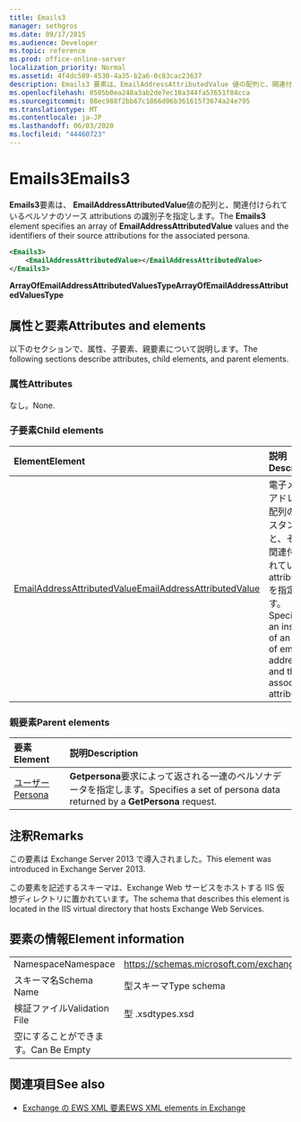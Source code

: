 ```yaml
---
title: Emails3
manager: sethgros
ms.date: 09/17/2015
ms.audience: Developer
ms.topic: reference
ms.prod: office-online-server
localization_priority: Normal
ms.assetid: 4f4dc589-4530-4a35-b2a6-0c83cac23637
description: Emails3 要素は、EmailAddressAttributedValue 値の配列と、関連付けられているペルソナのソース attributions の識別子を指定します。
ms.openlocfilehash: 0505b0ea248a3ab2de7ec18a344fa57651f84cca
ms.sourcegitcommit: 88ec988f2bb67c1866d06b361615f3674a24e795
ms.translationtype: MT
ms.contentlocale: ja-JP
ms.lasthandoff: 06/03/2020
ms.locfileid: "44460723"
---
```

# <a name="emails3"></a><span data-ttu-id="1d03a-103">Emails3</span><span class="sxs-lookup"><span data-stu-id="1d03a-103">Emails3</span></span>

<span data-ttu-id="1d03a-104">**Emails3**要素は、 **EmailAddressAttributedValue**値の配列と、関連付けられているペルソナのソース attributions の識別子を指定します。</span><span class="sxs-lookup"><span data-stu-id="1d03a-104">The **Emails3** element specifies an array of **EmailAddressAttributedValue** values and the identifiers of their source attributions for the associated persona.</span></span> 
  
```XML
<Emails3>
    <EmailAddressAttributedValue></EmailAddressAttributedValue>
</Emails3>
```

 <span data-ttu-id="1d03a-105">**ArrayOfEmailAddressAttributedValuesType**</span><span class="sxs-lookup"><span data-stu-id="1d03a-105">**ArrayOfEmailAddressAttributedValuesType**</span></span>
## <a name="attributes-and-elements"></a><span data-ttu-id="1d03a-106">属性と要素</span><span class="sxs-lookup"><span data-stu-id="1d03a-106">Attributes and elements</span></span>

<span data-ttu-id="1d03a-107">以下のセクションで、属性、子要素、親要素について説明します。</span><span class="sxs-lookup"><span data-stu-id="1d03a-107">The following sections describe attributes, child elements, and parent elements.</span></span>
  
### <a name="attributes"></a><span data-ttu-id="1d03a-108">属性</span><span class="sxs-lookup"><span data-stu-id="1d03a-108">Attributes</span></span>

<span data-ttu-id="1d03a-109">なし。</span><span class="sxs-lookup"><span data-stu-id="1d03a-109">None.</span></span>
  
### <a name="child-elements"></a><span data-ttu-id="1d03a-110">子要素</span><span class="sxs-lookup"><span data-stu-id="1d03a-110">Child elements</span></span>

|<span data-ttu-id="1d03a-111">**Element**</span><span class="sxs-lookup"><span data-stu-id="1d03a-111">**Element**</span></span>|<span data-ttu-id="1d03a-112">**説明**</span><span class="sxs-lookup"><span data-stu-id="1d03a-112">**Description**</span></span>|
|:-----|:-----|
|[<span data-ttu-id="1d03a-113">EmailAddressAttributedValue</span><span class="sxs-lookup"><span data-stu-id="1d03a-113">EmailAddressAttributedValue</span></span>](emailaddressattributedvalue.md) <br/> |<span data-ttu-id="1d03a-114">電子メールアドレスの配列のインスタンスと、それに関連付けられている attributions を指定します。</span><span class="sxs-lookup"><span data-stu-id="1d03a-114">Specifies an instance of an array of email addresses and their associated attributions.</span></span>  <br/> |
   
### <a name="parent-elements"></a><span data-ttu-id="1d03a-115">親要素</span><span class="sxs-lookup"><span data-stu-id="1d03a-115">Parent elements</span></span>

|<span data-ttu-id="1d03a-116">**要素**</span><span class="sxs-lookup"><span data-stu-id="1d03a-116">**Element**</span></span>|<span data-ttu-id="1d03a-117">**説明**</span><span class="sxs-lookup"><span data-stu-id="1d03a-117">**Description**</span></span>|
|:-----|:-----|
|[<span data-ttu-id="1d03a-118">ユーザー</span><span class="sxs-lookup"><span data-stu-id="1d03a-118">Persona</span></span>](persona.md) <br/> |<span data-ttu-id="1d03a-119">**Getpersona**要求によって返される一連のペルソナデータを指定します。</span><span class="sxs-lookup"><span data-stu-id="1d03a-119">Specifies a set of persona data returned by a **GetPersona** request.</span></span>  <br/> |
   
## <a name="remarks"></a><span data-ttu-id="1d03a-120">注釈</span><span class="sxs-lookup"><span data-stu-id="1d03a-120">Remarks</span></span>

<span data-ttu-id="1d03a-121">この要素は Exchange Server 2013 で導入されました。</span><span class="sxs-lookup"><span data-stu-id="1d03a-121">This element was introduced in Exchange Server 2013.</span></span>
  
<span data-ttu-id="1d03a-122">この要素を記述するスキーマは、Exchange Web サービスをホストする IIS 仮想ディレクトリに置かれています。</span><span class="sxs-lookup"><span data-stu-id="1d03a-122">The schema that describes this element is located in the IIS virtual directory that hosts Exchange Web Services.</span></span>
  
## <a name="element-information"></a><span data-ttu-id="1d03a-123">要素の情報</span><span class="sxs-lookup"><span data-stu-id="1d03a-123">Element information</span></span>

|||
|:-----|:-----|
|<span data-ttu-id="1d03a-124">Namespace</span><span class="sxs-lookup"><span data-stu-id="1d03a-124">Namespace</span></span>  <br/> |https://schemas.microsoft.com/exchange/services/2006/types  <br/> |
|<span data-ttu-id="1d03a-125">スキーマ名</span><span class="sxs-lookup"><span data-stu-id="1d03a-125">Schema Name</span></span>  <br/> |<span data-ttu-id="1d03a-126">型スキーマ</span><span class="sxs-lookup"><span data-stu-id="1d03a-126">Type schema</span></span>  <br/> |
|<span data-ttu-id="1d03a-127">検証ファイル</span><span class="sxs-lookup"><span data-stu-id="1d03a-127">Validation File</span></span>  <br/> |<span data-ttu-id="1d03a-128">型 .xsd</span><span class="sxs-lookup"><span data-stu-id="1d03a-128">types.xsd</span></span>  <br/> |
|<span data-ttu-id="1d03a-129">空にすることができます。</span><span class="sxs-lookup"><span data-stu-id="1d03a-129">Can Be Empty</span></span>  <br/> ||
   
## <a name="see-also"></a><span data-ttu-id="1d03a-130">関連項目</span><span class="sxs-lookup"><span data-stu-id="1d03a-130">See also</span></span>



- [<span data-ttu-id="1d03a-131">Exchange の EWS XML 要素</span><span class="sxs-lookup"><span data-stu-id="1d03a-131">EWS XML elements in Exchange</span></span>](ews-xml-elements-in-exchange.md)


